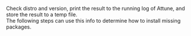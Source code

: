 Check distro and version, print the result to the running log of Attune, and store the result to a temp file.  
The following steps can use this info to determine how to install missing packages.